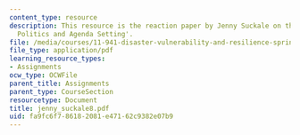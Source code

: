 ```yaml
---
content_type: resource
description: This resource is the reaction paper by Jenny Suckale on the topic 'Disaster
  Politics and Agenda Setting'.
file: /media/courses/11-941-disaster-vulnerability-and-resilience-spring-2005/fa9fc6f786182081e47162c9382e07b9_jenny_suckale8.pdf
file_type: application/pdf
learning_resource_types:
- Assignments
ocw_type: OCWFile
parent_title: Assignments
parent_type: CourseSection
resourcetype: Document
title: jenny_suckale8.pdf
uid: fa9fc6f7-8618-2081-e471-62c9382e07b9
---
```


